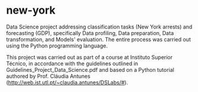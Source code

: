 # new-york
Data Science project addressing classification tasks (New York arrests) and forecasting (GDP), specifically Data profiling, Data preparation, Data transformation, and Models' evaluation. The entire process was carried out using the Python programming language.

This project was carried out as part of a course at Instituto Superior Técnico, in accordance with the guidelines outlined in Guidelines_Project_Data_Science.pdf and based on a Python tutorial authored by Prof. Cláudia Antunes (http://web.ist.utl.pt/~claudia.antunes/DSLabs/#).
